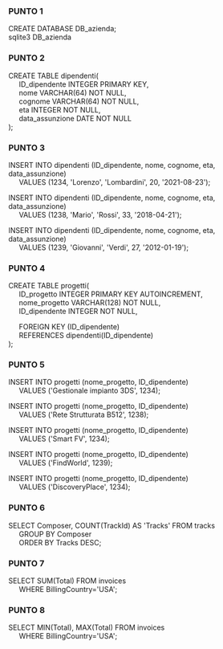### PUNTO 1
CREATE DATABASE DB_azienda;<br />
sqlite3 DB_azienda

### PUNTO 2
CREATE TABLE dipendenti(<br />
&ensp;&ensp;&ensp;ID_dipendente INTEGER PRIMARY KEY,<br />
&ensp;&ensp;&ensp;nome VARCHAR(64) NOT NULL,<br />
&ensp;&ensp;&ensp;cognome VARCHAR(64) NOT NULL,<br />
&ensp;&ensp;&ensp;eta INTEGER NOT NULL,<br />
&ensp;&ensp;&ensp;data_assunzione DATE NOT NULL<br />
);

### PUNTO 3
INSERT INTO dipendenti (ID_dipendente, nome, cognome, eta, data_assunzione)<br />
&ensp;&ensp;&ensp;VALUES (1234, 'Lorenzo', 'Lombardini', 20, '2021-08-23');
   
INSERT INTO dipendenti (ID_dipendente, nome, cognome, eta, data_assunzione)<br />
&ensp;&ensp;&ensp;VALUES (1238, 'Mario', 'Rossi', 33, '2018-04-21');

INSERT INTO dipendenti (ID_dipendente, nome, cognome, eta, data_assunzione)<br />
&ensp;&ensp;&ensp;VALUES (1239, 'Giovanni', 'Verdi', 27, '2012-01-19');

### PUNTO 4
CREATE TABLE progetti(<br />
&ensp;&ensp;&ensp;ID_progetto INTEGER PRIMARY KEY AUTOINCREMENT,<br />
&ensp;&ensp;&ensp;nome_progetto VARCHAR(128) NOT NULL,<br />
&ensp;&ensp;&ensp;ID_dipendente INTEGER NOT NULL,<br />

&ensp;&ensp;&ensp;FOREIGN KEY (ID_dipendente)<br />
&ensp;&ensp;&ensp;REFERENCES dipendenti(ID_dipendente)<br />
);

### PUNTO 5
INSERT INTO progetti (nome_progetto, ID_dipendente)<br />
&ensp;&ensp;&ensp;VALUES ('Gestionale impianto 3DS', 1234);

INSERT INTO progetti (nome_progetto, ID_dipendente)<br />
&ensp;&ensp;&ensp;VALUES ('Rete Strutturata B512', 1238);

INSERT INTO progetti (nome_progetto, ID_dipendente)<br />
&ensp;&ensp;&ensp;VALUES ('Smart FV', 1234);

INSERT INTO progetti (nome_progetto, ID_dipendente)<br />
&ensp;&ensp;&ensp;VALUES ('FindWorld', 1239);
   
INSERT INTO progetti (nome_progetto, ID_dipendente)<br />
&ensp;&ensp;&ensp;VALUES ('DiscoveryPlace', 1234);

### PUNTO 6
SELECT Composer, COUNT(TrackId) AS 'Tracks' FROM tracks<br />
&ensp;&ensp;&ensp;GROUP BY Composer<br />
&ensp;&ensp;&ensp;ORDER BY Tracks DESC;

### PUNTO 7
SELECT SUM(Total) FROM invoices<br />
&ensp;&ensp;&ensp;WHERE BillingCountry='USA';

### PUNTO 8
SELECT MIN(Total), MAX(Total) FROM invoices<br />
&ensp;&ensp;&ensp;WHERE BillingCountry='USA';
